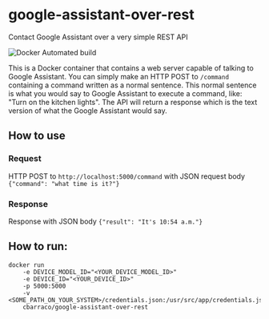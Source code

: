 # google-assistant-over-rest
Contact Google Assistant over a very simple REST API

![Docker Automated build](https://img.shields.io/docker/automated/cbarraco/google-assistant-over-rest)

This is a Docker container that contains a web server capable of talking to Google Assistant. You can simply make an HTTP POST to `/command` containing a command written as a normal sentence. This normal sentence is what you would say to Google Assistant to execute a command, like: "Turn on the kitchen lights". The API will return a response which is the text version of what the Google Assistant would say.

## How to use

### Request
HTTP POST to `http://localhost:5000/command` with JSON request body `{"command": "what time is it?"}`

### Response
Response with JSON body `{"result": "It's 10:54 a.m."}`

## How to run:

```
docker run 
    -e DEVICE_MODEL_ID="<YOUR_DEVICE_MODEL_ID>"
    -e DEVICE_ID="<YOUR_DEVICE_ID>"
    -p 5000:5000
    -v <SOME_PATH_ON_YOUR_SYSTEM>/credentials.json:/usr/src/app/credentials.json
    cbarraco/google-assistant-over-rest
```
